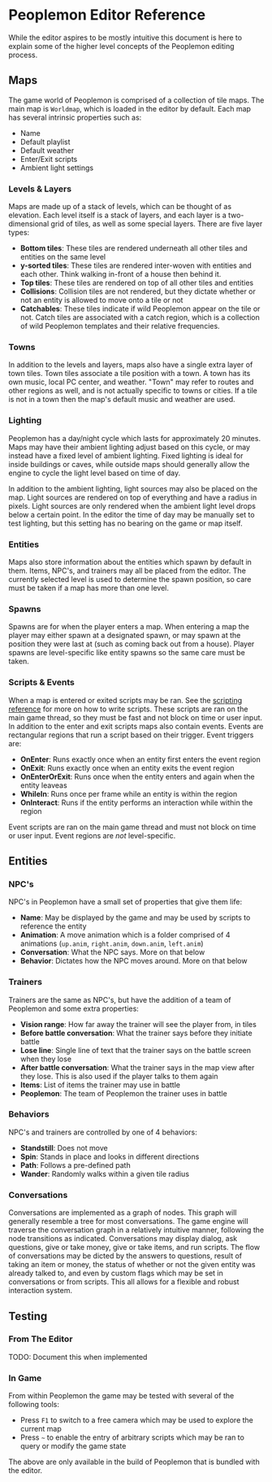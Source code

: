 # Peoplemon Editor Reference

While the editor aspires to be mostly intuitive this document is here to explain some of the higher level concepts
of the Peoplemon editing process.

## Maps

The game world of Peoplemon is comprised of a collection of tile maps. The main map is `Worldmap`, which is loaded in the editor by default. Each map has several intrinsic properties such as:
- Name
- Default playlist
- Default weather
- Enter/Exit scripts
- Ambient light settings

### Levels & Layers
Maps are made up of a stack of levels, which can be thought of as elevation. Each level itself is a stack of layers, and each layer is a two-dimensional grid of tiles, as well as some special layers. There are five layer types:
- **Bottom tiles**: These tiles are rendered underneath all other tiles and entities on the same level
- **y-sorted tiles**: These tiles are rendered inter-woven with entities and each other. Think walking in-front of a house then behind it.
- **Top tiles**: These tiles are rendered on top of all other tiles and entities
- **Collisions**: Collision tiles are not rendered, but they dictate whether or not an entity is allowed to move onto a tile or not
- **Catchables**: These tiles indicate if wild Peoplemon appear on the tile or not. Catch tiles are associated with a catch region, which is a collection of wild Peoplemon templates and their relative frequencies.

### Towns

In addition to the levels and layers, maps also have a single extra layer of town tiles. Town tiles associate a tile position with a town. A town has its own music, local PC center, and weather. "Town" may refer to routes and other regions as well, and is not actually specific to towns or cities. If a tile is not in a town then the map's default music and weather are used.

### Lighting

Peoplemon has a day/night cycle which lasts for approximately 20 minutes. Maps may have their ambient lighting adjust based on this cycle, or may instead have a fixed level of ambient lighting. Fixed lighting is ideal for inside buildings or caves, while outside maps should generally allow the engine to cycle the light level based on time of day. 

In addition to the ambient lighting, light sources may also be placed on the map. Light sources are rendered on top of everything and have a radius in pixels. Light sources are only rendered when the ambient light level drops below a certain point. In the editor the time of day may be manually set to test lighting, but this setting has no bearing on the game or map itself.

### Entities

Maps also store information about the entities which spawn by default in them. Items, NPC's, and trainers may all be placed from the editor. The currently selected level is used to determine the spawn position, so care must be taken if a map has more than one level.

### Spawns

Spawns are for when the player enters a map. When entering a map the player may either spawn at a designated spawn, or may spawn at the position they were last at (such as coming back out from a house). Player spawns are level-specific like entity spawns so the same care must be taken.

### Scripts & Events

When a map is entered or exited scripts may be ran. See the [scripting reference](../scripts/reference.md) for more on how to write scripts. These scripts are ran on the main game thread, so they must be fast and not block on time or user input. In addition to the enter and exit scripts maps also contain events. Events are rectangular regions that run a script based on their trigger. Event triggers are:
- **OnEnter**: Runs exactly once when an entity first enters the event region
- **OnExit**: Runs exactly once when an entity exits the event region
- **OnEnterOrExit**: Runs once when the entity enters and again when the entity leaveas
- **WhileIn**: Runs once per frame while an entity is within the region
- **OnInteract**: Runs if the entity performs an interaction while within the region

Event scripts are ran on the main game thread and must not block on time or user input. Event regions are *not* level-specific.

## Entities

### NPC's

NPC's in Peoplemon have a small set of properties that give them life:
- **Name**: May be displayed by the game and may be used by scripts to reference the entity
- **Animation**: A move animation which is a folder comprised of 4 animations (`up.anim`, `right.anim`, `down.anim`, `left.anim`)
- **Conversation**: What the NPC says. More on that below
- **Behavior**: Dictates how the NPC moves around. More on that below

### Trainers

Trainers are the same as NPC's, but have the addition of a team of Peoplemon and some extra properties:
- **Vision range**: How far away the trainer will see the player from, in tiles
- **Before battle conversation**: What the trainer says before they initiate battle
- **Lose line**: Single line of text that the trainer says on the battle screen when they lose
- **After battle conversation**: What the trainer says in the map view after they lose. This is also used if the player talks to them again
- **Items**: List of items the trainer may use in battle
- **Peoplemon**: The team of Peoplemon the trainer uses in battle

### Behaviors

NPC's and trainers are controlled by one of 4 behaviors:
- **Standstill**: Does not move
- **Spin**: Stands in place and looks in different directions
- **Path**: Follows a pre-defined path
- **Wander**: Randomly walks within a given tile radius

### Conversations

Conversations are implemented as a graph of nodes. This graph will generally resemble a tree for most conversations. The game engine will traverse the conversation graph in a relatively intuitive manner, following the node transitions as indicated. Conversations may display dialog, ask questions, give or take money, give or take items, and run scripts. The flow of conversations may be dicted by the answers to questions, result of taking an item or money, the status of whether or not the given entity was already talked to, and even by custom flags which may be set in conversations or from scripts. This all allows for a flexible and robust interaction system.

## Testing

### From The Editor

TODO: Document this when implemented

### In Game

From within Peoplemon the game may be tested with several of the following tools:
- Press `F1` to switch to a free camera which may be used to explore the current map
- Press `~` to enable the entry of arbitrary scripts which may be ran to query or modify the game state

The above are only available in the build of Peoplemon that is bundled with the editor.

